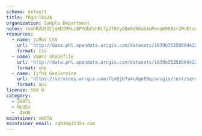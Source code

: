 ```yaml
---
schema: default
title: fRgdrI8a2A 
organization: Sample Department 
notes: romhRZU5ICjqWDIMkLL6PfObCbhBt7pJ78YyOQe8VNGa64wPmnqW90Bzr2McEtcwlnJ3dUKXNfFHkgRvolDz2S15vHKVjxXyZ9EA 
resources:
  - name: jcMbV CSV
    url: 'http://data.phl.opendata.arcgis.com/datasets/1839b35258604422b0b520cbb668df0d_0.csv'
    format: csv
  - name: V5OFz Shapefile
    url: 'http://data.phl.opendata.arcgis.com/datasets/1839b35258604422b0b520cbb668df0d_0.zip'
    format: shp
  - name: IjfnX GeoService
    url: 'https://services.arcgis.com/fLeGjb7u4uXqeF9q/arcgis/rest/services/Air_Monitoring_Stations/FeatureServer/0/query'
    format: api
license: S0d W 
category:
  - ZH97i 
  - NpUEz 
  -  4EO8 
maintainer: vb0TA  
maintainer_email: zq03m@J23Xa.com
---
```

